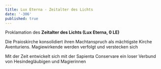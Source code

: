 ```yaml
---
title: Lux Eterna - Zeitalter des Lichts
date: '-306'
published: true
---
```


Proklamation des **Zeitalter des Lichts (Lux Eterna, 0 LE)**

Die Praioskirche konsolidiert ihren Machtanspruch als mächtigste Kirche Aventuriens.
Magiewirkende werden verfolgt und verstecken sich

Mit der Zeit entwickelt sich mit der Sapienta Conservare ein loser Verbund von
Hesindegläubigen und Magierinnen

